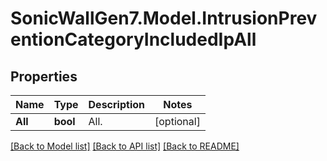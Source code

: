 # SonicWallGen7.Model.IntrusionPreventionCategoryIncludedIpAll

## Properties

Name | Type | Description | Notes
------------ | ------------- | ------------- | -------------
**All** | **bool** | All. | [optional] 

[[Back to Model list]](../README.md#documentation-for-models) [[Back to API list]](../README.md#documentation-for-api-endpoints) [[Back to README]](../README.md)

